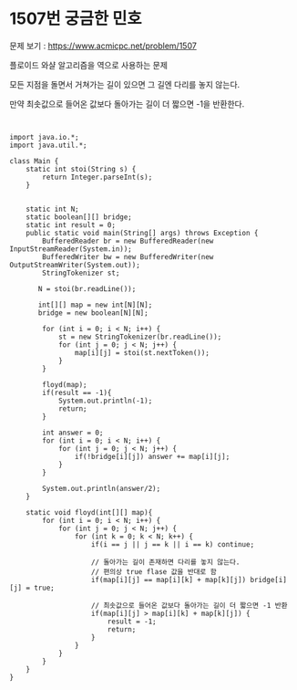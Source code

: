 # 1507번 궁금한 민호

문제 보기 : <https://www.acmicpc.net/problem/1507>

플로이드 와샬 알고리즘을 역으로 사용하는 문제

모든 지점을 돌면서 거쳐가는 길이 있으면 그 길엔 다리를 놓지 않는다.

만약 최솟값으로 들어온 값보다 돌아가는 길이 더 짧으면 -1을 반환한다.

<pre><code>

import java.io.*;
import java.util.*;

class Main {
    static int stoi(String s) {
        return Integer.parseInt(s);
    }


    static int N;
    static boolean[][] bridge;
    static int result = 0;
    public static void main(String[] args) throws Exception {
        BufferedReader br = new BufferedReader(new InputStreamReader(System.in));
        BufferedWriter bw = new BufferedWriter(new OutputStreamWriter(System.out));
        StringTokenizer st;

       N = stoi(br.readLine());

       int[][] map = new int[N][N];
       bridge = new boolean[N][N];

        for (int i = 0; i < N; i++) {
            st = new StringTokenizer(br.readLine());
            for (int j = 0; j < N; j++) {
                map[i][j] = stoi(st.nextToken());
            }
        }

        floyd(map);
        if(result == -1){
            System.out.println(-1);
            return;
        }

        int answer = 0;
        for (int i = 0; i < N; i++) {
            for (int j = 0; j < N; j++) {
                if(!bridge[i][j]) answer += map[i][j];
            }
        }

        System.out.println(answer/2);
    }

    static void floyd(int[][] map){
        for (int i = 0; i < N; i++) {
            for (int j = 0; j < N; j++) {
                for (int k = 0; k < N; k++) {
                    if(i == j || j == k || i == k) continue;

                    // 돌아가는 길이 존재하면 다리를 놓지 않는다.
                    // 편의상 true flase 값을 반대로 함
                    if(map[i][j] == map[i][k] + map[k][j]) bridge[i][j] = true;
                    
                    // 최솟값으로 들어온 값보다 돌아가는 길이 더 짧으면 -1 반환
                    if(map[i][j] > map[i][k] + map[k][j]) {
                        result = -1;
                        return;
                    }
                }
            }
        }
    }
}

</code></pre>